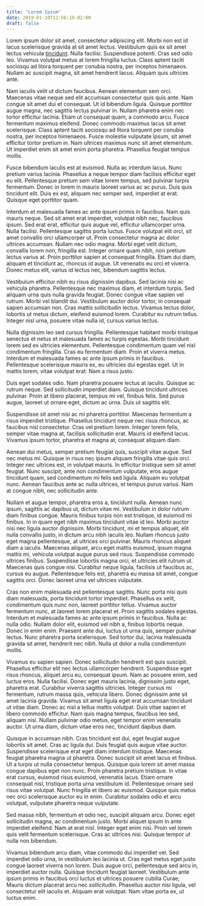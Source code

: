 ```yaml
---
title: "Lorem Ipsum"
date: 2019-01-10T12:56:19-02:00
draft: false
---
```


Lorem ipsum dolor sit amet, consectetur adipiscing elit. Morbi non est id lacus scelerisque gravida at sit amet lectus. Vestibulum quis ex sit amet lectus vehicula [tincidunt](https://www.apple.com/). Nulla facilisi. Suspendisse potenti. Cras sed odio leo. Vivamus volutpat metus at lorem fringilla luctus. Class aptent taciti sociosqu ad litora torquent per conubia nostra, per inceptos himenaeos. Nullam ac suscipit magna, sit amet hendrerit lacus. Aliquam quis ultrices ante.

Nam iaculis velit ut dictum faucibus. Aenean elementum sem orci. Maecenas vitae neque sed elit accumsan consectetur quis quis ante. Nam congue sit amet dui et consequat. Ut id bibendum ligula. Quisque porttitor augue magna, nec sagittis lectus pulvinar in. Nullam pharetra enim nec tortor efficitur lacinia. Etiam ut consequat quam, a commodo arcu. Fusce fermentum maximus eleifend. Donec commodo maximus lacus sit amet scelerisque. Class aptent taciti sociosqu ad litora torquent per conubia nostra, per inceptos himenaeos. Fusce molestie vulputate ipsum, sit amet efficitur tortor pretium in. Nam ultrices maximus nunc sit amet elementum. Ut imperdiet enim sit amet enim porta pharetra. Phasellus feugiat tempus mollis.

Fusce bibendum iaculis est at euismod. Nulla ac interdum lacus. Nunc pretium varius lacinia. Phasellus a neque tempor diam facilisis efficitur eget eu elit. Pellentesque pretium sem vitae lorem tempus, sed pulvinar turpis fermentum. Donec in lorem in mauris laoreet varius ac ac purus. Duis quis tincidunt elit. Duis ex est, aliquam nec semper sed, imperdiet at erat. Quisque eget porttitor quam.

Interdum et malesuada fames ac ante ipsum primis in faucibus. Nam quis mauris neque. Sed sit amet erat imperdiet, volutpat nibh nec, faucibus ipsum. Sed erat erat, efficitur quis augue vel, efficitur ullamcorper urna. Nulla facilisi. Pellentesque sagittis porta luctus. Fusce volutpat elit orci, sit amet convallis orci ullamcorper ut. Proin consectetur magna ac dolor ultrices accumsan. Nullam nec odio magna. Morbi eget velit dictum, convallis lorem non, fringilla est. Integer ornare quam nibh, non pretium lectus varius at. Proin porttitor sapien at consequat fringilla. Etiam dui diam, aliquam et tincidunt ac, rhoncus id augue. Ut venenatis eu orci et viverra. Donec metus elit, varius id lectus nec, bibendum sagittis lectus.

Vestibulum efficitur nibh eu risus dignissim dapibus. Sed lacinia nisi ac vehicula pharetra. Pellentesque nec maximus diam, et interdum turpis. Sed aliquam urna quis nulla gravida feugiat. Donec congue vitae sapien vel rutrum. Morbi vel blandit dui. Vestibulum auctor dolor tortor, in consequat sapien accumsan non. Cras mattis sollicitudin lectus. Vivamus lectus dolor, lobortis ut metus dictum, eleifend euismod lorem. Curabitur eu rutrum tellus. Integer nisl urna, posuere vitae nulla id, cursus varius lectus.

Nulla dignissim leo sed cursus fringilla. Pellentesque habitant morbi tristique senectus et netus et malesuada fames ac turpis egestas. Morbi tincidunt lorem sed ex ultricies elementum. Pellentesque condimentum quam vel nisl condimentum fringilla. Cras eu fermentum diam. Proin et viverra metus. Interdum et malesuada fames ac ante ipsum primis in faucibus. Pellentesque scelerisque mauris ex, eu ultricies dui egestas eget. Ut in mattis lorem, vitae volutpat erat. Nam a risus justo.

Duis eget sodales odio. Nam pharetra posuere lectus at iaculis. Quisque ac rutrum neque. Sed sollicitudin imperdiet diam. Quisque tincidunt ultrices pulvinar. Proin at libero placerat, tempus mi vel, finibus felis. Sed purus augue, laoreet ut ornare eget, dictum ac urna. Duis ut sagittis elit.

Suspendisse sit amet nisi ac mi pharetra porttitor. Maecenas fermentum a risus imperdiet tristique. Phasellus tincidunt neque nec risus rhoncus, ac faucibus nisl consectetur. Cras vel pretium lorem. Integer lorem felis, semper vitae magna at, facilisis sollicitudin erat. Mauris id eleifend lacus. Vivamus ipsum tortor, pharetra et magna at, consequat aliquam diam.

Aenean dui metus, semper pretium feugiat quis, suscipit vitae augue. Sed nec metus mi. Quisque in risus nec ipsum aliquam fringilla vitae quis orci. Integer nec ultrices est, in volutpat mauris. In efficitur tristique sem sit amet feugiat. Nunc suscipit, ante non condimentum vulputate, eros augue tincidunt quam, sed condimentum mi felis sed ligula. Aliquam eu volutpat nunc. Aenean faucibus ante ac nulla ultrices, et tempus purus varius. Nam at congue nibh, nec sollicitudin ante.

Nullam et augue tempor, pharetra eros a, tincidunt nulla. Aenean nunc ipsum, sagittis ac dapibus ut, dictum vitae mi. Vestibulum in dolor rutrum diam finibus congue. Mauris finibus turpis non est tristique, id euismod mi finibus. In in quam eget nibh maximus tincidunt vitae id leo. Morbi auctor nisi nec ligula auctor dignissim. Morbi tincidunt, mi et tempus aliquet, elit nulla convallis justo, in dictum arcu nibh iaculis leo. Nullam rhoncus justo eget magna pellentesque, at ultrices orci pulvinar. Mauris rhoncus aliquet diam a iaculis. Maecenas aliquet, arcu eget mattis euismod, ipsum magna mattis mi, vehicula volutpat augue purus sed risus. Suspendisse commodo ultrices finibus. Suspendisse lobortis magna orci, et ultricies elit rutrum ut. Maecenas quis congue nisi. Curabitur neque ligula, facilisis ut faucibus ac, cursus eu augue. Pellentesque felis est, pharetra eu massa sit amet, congue sagittis orci. Donec laoreet urna vel ultricies vulputate.

Cras non enim malesuada est pellentesque sagittis. Nunc porta nisi quis diam malesuada, porta tincidunt tortor imperdiet. Phasellus ex velit, condimentum quis nunc non, laoreet porttitor tellus. Vivamus auctor fermentum nunc, at laoreet lorem placerat et. Proin sagittis sodales egestas. Interdum et malesuada fames ac ante ipsum primis in faucibus. Nulla ac nulla odio. Nullam dolor elit, euismod vel nibh a, finibus lobortis neque. Donec in enim enim. Praesent ante dui, luctus ut urna quis, semper pulvinar lectus. Nunc pharetra porta scelerisque. Sed tortor dui, lacinia malesuada gravida sit amet, hendrerit nec nibh. Nulla ut dolor a nulla condimentum mollis.

Vivamus eu sapien sapien. Donec sollicitudin hendrerit est quis suscipit. Phasellus efficitur elit nec lectus ullamcorper hendrerit. Suspendisse eget risus rhoncus, aliquet arcu eu, consequat ipsum. Nam ac posuere enim, sed luctus eros. Nulla facilisi. Donec eget mauris lacinia, dignissim justo eget, pharetra erat. Curabitur viverra sagittis ultricies. Integer cursus mi fermentum, rutrum massa quis, vehicula libero. Donec dignissim ante sit amet lacinia gravida. Vivamus sit amet ligula eget erat accumsan tincidunt ut vitae diam. Donec ac nisl a tellus mattis volutpat. Duis vitae sapien et libero commodo efficitur. Nam quis magna tempus, faucibus leo sed, aliquam nisi. Nullam pulvinar odio metus, eget tempor enim venenatis auctor. Ut urna diam, dictum vitae eros nec, tincidunt dapibus diam.

Quisque in accumsan nibh. Cras tincidunt est dui, eget feugiat augue lobortis sit amet. Cras ac ligula dui. Duis feugiat quis augue vitae auctor. Suspendisse scelerisque erat eget diam interdum tristique. Maecenas feugiat pharetra magna ut pharetra. Donec suscipit sit amet lacus et finibus. Ut a turpis ut nulla consectetur tempus. Quisque quis lorem sit amet massa congue dapibus eget non nunc. Proin pharetra pretium tristique. In vitae erat cursus, euismod risus euismod, venenatis lacus. Etiam ornare consequat nisl, tristique porta urna vestibulum id. Pellentesque ornare sed risus vitae volutpat. Nunc fringilla et libero ac euismod. Quisque quis metus nec orci scelerisque auctor eu in enim. Curabitur sodales odio et arcu volutpat, vulputate pharetra neque vulputate.

Sed massa nibh, fermentum et odio nec, suscipit aliquam arcu. Donec eget sollicitudin magna, ac condimentum justo. Morbi aliquet ipsum in ante imperdiet eleifend. Nam at erat nisl. Integer eget enim nisi. Proin vel lorem quis velit fermentum scelerisque. Cras ac ultrices nisi. Quisque tempor ut nulla non bibendum.

Vivamus bibendum arcu diam, vitae commodo dui imperdiet vel. Sed imperdiet odio urna, in vestibulum leo lacinia ut. Cras eget metus eget justo congue laoreet viverra non lorem. Duis augue orci, pellentesque sed arcu in, imperdiet auctor nulla. Quisque tincidunt feugiat laoreet. Vestibulum ante ipsum primis in faucibus orci luctus et ultrices posuere cubilia Curae; Mauris dictum placerat arcu nec sollicitudin. Phasellus auctor nisi ligula, vel consectetur elit iaculis et. Aliquam erat volutpat. Nam vitae porta ex, ut luctus enim.
